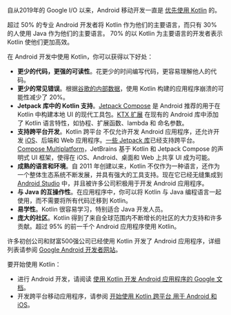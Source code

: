 [//]: # (title: Android 版 Kotlin)

自从2019年的 Google I/O 以来，Android 移动开发一直是 [优先使用 Kotlin](https://developer.android.com/kotlin/first) 的。

超过 50% 的专业 Android 开发者将 Kotlin 作为他们的主要语言，而只有 30% 的人使用 Java 作为他们的主要语言。
70% 的以 Kotlin 为主要语言的开发者表示 Kotlin 使他们更加高效。

在 Android 开发中使用 Kotlin，你可以获得以下好处：

* **更少的代码，更强的可读性**。花更少的时间编写代码，更容易理解他人的代码。
* **更少的常见错误**。根据[谷歌的内部数据](https://medium.com/androiddevelopers/fewer-crashes-and-more-stability-with-kotlin-b606c6a6ac04)，使用 Kotlin 构建的应用程序崩溃的可能性减少了 20%。
* **Jetpack 库中的 Kotlin 支持**。[Jetpack Compose](https://developer.android.com/jetpack/compose) 是 Android 推荐的用于在 Kotlin 中构建本地 UI 的现代工具包。[KTX 扩展](https://developer.android.com/kotlin/ktx) 在现有的 Android 库中添加了 Kotlin 语言特性，如协程、扩展函数、lambda 和 命名参数。
* **支持跨平台开发**。Kotlin 跨平台 不仅允许开发 Android 应用程序，还允许开发 [iOS](https://kotlinlang.org/lp/multiplatform/)、后端和 Web 应用程序。[一些 Jetpack 库](https://developer.android.com/kotlin/multiplatform)已经支持跨平台。[Compose Multiplatform](https://www.jetbrains.com/lp/compose-multiplatform/)，JetBrains 基于 Kotlin 和 Jetpack Compose 的声明式 UI 框架，使得在 iOS、Android、桌面和 Web 上共享 UI 成为可能。
* **成熟的语言和环境**。自 2011 年创建以来，Kotlin 不仅作为一种语言，还作为一个整体生态系统不断发展，并具有强大的工具支持。现在它已经无缝集成到 [Android Studio](https://developer.android.com/studio) 中，并且被许多公司积极用于开发 Android 应用程序。
* **与 Java 的互操作性**。在应用程序中，你可以将 Kotlin 与 Java 编程语言一起使用，而不需要将所有代码迁移到 Kotlin。
* **易学性**。Kotlin 很容易学习，特别适合 Java 开发人员。
* **庞大的社区**。Kotlin 得到了来自全球范围内不断增长的社区的大力支持和许多贡献。超过 95% 的前一千个 Android 应用程序使用 Kotlin。

许多初创公司和财富500强公司已经使用 Kotlin 开发了 Android 应用程序，详细列表请参阅 [Google Android 开发者网站](https://developer.android.com/kotlin/stories)。

要开始使用 Kotlin：

* 进行 Android 开发，请阅读 [使用 Kotlin 开发 Android 应用程序的 Google 文档](https://developer.android.com/kotlin/get-started)。
* 开发跨平台移动应用程序，请参阅 [开始使用 Kotlin 跨平台 用于 Android 和 iOS](https://www.jetbrains.com/help/kotlin-multiplatform-dev/multiplatform-getting-started.html)。
